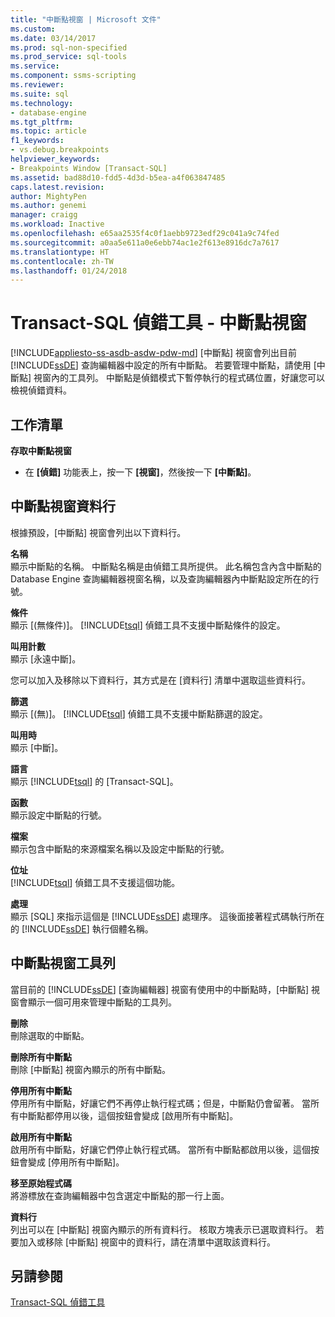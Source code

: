 ```yaml
---
title: "中斷點視窗 | Microsoft 文件"
ms.custom: 
ms.date: 03/14/2017
ms.prod: sql-non-specified
ms.prod_service: sql-tools
ms.service: 
ms.component: ssms-scripting
ms.reviewer: 
ms.suite: sql
ms.technology:
- database-engine
ms.tgt_pltfrm: 
ms.topic: article
f1_keywords:
- vs.debug.breakpoints
helpviewer_keywords:
- Breakpoints Window [Transact-SQL]
ms.assetid: bad88d10-fdd5-4d3d-b5ea-a4f063847485
caps.latest.revision: 
author: MightyPen
ms.author: genemi
manager: craigg
ms.workload: Inactive
ms.openlocfilehash: e65aa2535f4c0f1aebb9723edf29c041a9c74fed
ms.sourcegitcommit: a0aa5e611a0e6ebb74ac1e2f613e8916dc7a7617
ms.translationtype: HT
ms.contentlocale: zh-TW
ms.lasthandoff: 01/24/2018
---
```

# <a name="transact-sql-debugger---breakpoints-window"></a>Transact-SQL 偵錯工具 - 中斷點視窗
[!INCLUDE[appliesto-ss-asdb-asdw-pdw-md](../../includes/appliesto-ss-asdb-asdw-pdw-md.md)] [中斷點] 視窗會列出目前[!INCLUDE[ssDE](../../includes/ssde-md.md)] 查詢編輯器中設定的所有中斷點。 若要管理中斷點，請使用 [中斷點] 視窗內的工具列。 中斷點是偵錯模式下暫停執行的程式碼位置，好讓您可以檢視偵錯資料。  
  
## <a name="task-list"></a>工作清單  
 **存取中斷點視窗**  
  
-   在 **[偵錯]** 功能表上，按一下 **[視窗]**，然後按一下 **[中斷點]**。  
  
## <a name="breakpoints-window-columns"></a>中斷點視窗資料行  
 根據預設，[中斷點] 視窗會列出以下資料行。  
  
 **名稱**  
 顯示中斷點的名稱。 中斷點名稱是由偵錯工具所提供。 此名稱包含內含中斷點的 Database Engine 查詢編輯器視窗名稱，以及查詢編輯器內中斷點設定所在的行號。  
  
 **條件**  
 顯示 [(無條件)]。 [!INCLUDE[tsql](../../includes/tsql-md.md)] 偵錯工具不支援中斷點條件的設定。  
  
 **叫用計數**  
 顯示 [永遠中斷]。  
  
 您可以加入及移除以下資料行，其方式是在 [資料行] 清單中選取這些資料行。  
  
 **篩選**  
 顯示 [(無)]。 [!INCLUDE[tsql](../../includes/tsql-md.md)] 偵錯工具不支援中斷點篩選的設定。  
  
 **叫用時**  
 顯示 [中斷]。  
  
 **語言**  
 顯示 [!INCLUDE[tsql](../../includes/tsql-md.md)] 的 [Transact-SQL]。  
  
 **函數**  
 顯示設定中斷點的行號。  
  
 **檔案**  
 顯示包含中斷點的來源檔案名稱以及設定中斷點的行號。  
  
 **位址**  
 [!INCLUDE[tsql](../../includes/tsql-md.md)] 偵錯工具不支援這個功能。  
  
 **處理**  
 顯示 [SQL] 來指示這個是 [!INCLUDE[ssDE](../../includes/ssde-md.md)] 處理序。 這後面接著程式碼執行所在的 [!INCLUDE[ssDE](../../includes/ssde-md.md)] 執行個體名稱。  
  
## <a name="breakpoints-window-toolbar"></a>中斷點視窗工具列  
 當目前的 [!INCLUDE[ssDE](../../includes/ssde-md.md)] [查詢編輯器] 視窗有使用中的中斷點時，[中斷點] 視窗會顯示一個可用來管理中斷點的工具列。  
  
 **刪除**  
 刪除選取的中斷點。  
  
 **刪除所有中斷點**  
 刪除 [中斷點] 視窗內顯示的所有中斷點。  
  
 **停用所有中斷點**  
 停用所有中斷點，好讓它們不再停止執行程式碼；但是，中斷點仍會留著。 當所有中斷點都停用以後，這個按鈕會變成 [啟用所有中斷點]。  
  
 **啟用所有中斷點**  
 啟用所有中斷點，好讓它們停止執行程式碼。 當所有中斷點都啟用以後，這個按鈕會變成 [停用所有中斷點]。  
  
 **移至原始程式碼**  
 將游標放在查詢編輯器中包含選定中斷點的那一行上面。  
  
 **資料行**  
 列出可以在 [中斷點] 視窗內顯示的所有資料行。 核取方塊表示已選取資料行。 若要加入或移除 [中斷點] 視窗中的資料行，請在清單中選取該資料行。  
  
## <a name="see-also"></a>另請參閱  
 [Transact-SQL 偵錯工具](../../relational-databases/scripting/transact-sql-debugger.md)  
  
  
